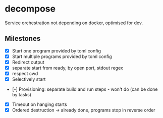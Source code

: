 # decompose
Service orchestration not depending on docker, optimised for dev.


## Milestones

- [x] Start one program provided by toml config
- [x] Start multiple programs provided by toml config
- [x] Redirect output
- [x] separate start from ready, by open port, stdout regex
- [x] respect cwd
- [x] Selectively start
- [-] Provisioning: separate build and run steps - won't do (can be done by tasks)
- [x] Timeout on hanging starts
- [x] Ordered destruction -> already done, programs stop in reverse order
